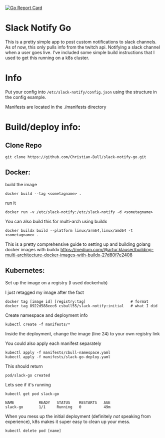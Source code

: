 [![Go Report Card](https://goreportcard.com/badge/github.com/Christian-Bull/slack-notify-go)](https://goreportcard.com/report/github.com/Christian-Bull/slack-notify-go)

# Slack Notify Go

This is a pretty simple app to post custom notifications to slack channels. As of now, this only pulls info from the twitch api. Notifying a slack channel when a user goes live. I've included some simple build instructions that I used to get this running on a k8s cluster.


# Info

Put your config into `/etc/slack-notify/config.json` using the structure in the config example.

Manifests are located in the ./manifests directory

# Build/deploy info:

## Clone Repo

`git clone https://github.com/Christian-Bull/slack-notify-go.git`

## Docker:

build the image

    docker build --tag <sometagname> . 

run it

    docker run -v /etc/slack-notify:/etc/slack-notify -d <sometagname>

You can also build this for multi-arch using buildx
    
    docker buildx build --platform linux/arm64,linux/amd64 -t <sometagname> .

This is a pretty comprehensive guide to setting up and building golang docker images with buildx https://medium.com/@artur.klauser/building-multi-architecture-docker-images-with-buildx-27d80f7e2408

## Kubernetes:

Set up the image on a registry (I used dockerhub)

I just retagged my image after the fact

    docker tag [image id] [registry:tag]                    # format
    docker tag 8922d588eec6 csbull55/slack-notify:initial   # what I did

Create namespace and deployment info

    kubectl create -f manifests/*

Inside the deployment, change the image (line 24) to your own registry link

You could also apply each manifest separately

    kubectl apply -f manifests/cbull-namespace.yaml
    kubectl apply -f manifests/slack-go-deploy.yaml

This should return

    pod/slack-go created

Lets see if it's running 

    kubectl get pod slack-go

    NAME           READY   STATUS    RESTARTS   AGE
    slack-go       1/1     Running   0          49m

When you mess up the initial deployment (definitely _not_ speaking from experience), k8s makes it super easy to clean up your mess.

    kubectl delete pod [name]
